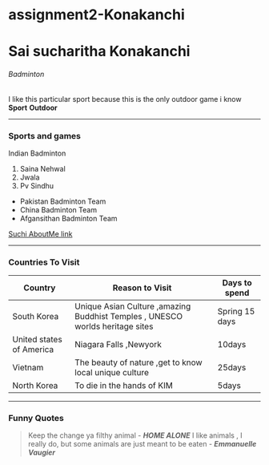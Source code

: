# assignment2-Konakanchi
# Sai sucharitha Konakanchi
###### Badminton
I like this particular sport because this is the only outdoor game i know <br>
**Sport**  **Outdoor**

---
### Sports and games 
Indian Badminton 
1. Saina Nehwal
2. Jwala 
3. Pv Sindhu

* Pakistan Badminton Team
* China Badminton Team
* Afgansithan Badminton Team  <br>

[Suchi AboutMe link](AboutMe.md) 

---
### Countries To Visit
| Country | Reason to Visit | Days to spend |
| --- | ---| ---|
| South Korea | Unique Asian Culture ,amazing Buddhist Temples , UNESCO worlds heritage sites | Spring 15 days |
| United states of America | Niagara Falls ,Newyork | 10days |
| Vietnam | The beauty of nature ,get to know local unique culture | 25days | 
| North Korea | To die in the hands of KIM | 5days | 

---
### Funny Quotes 
> Keep the change ya filthy animal - ***HOME ALONE***
> I like animals , I really do, but some animals are just meant to be eaten - ***Emmanuelle Vaugier***